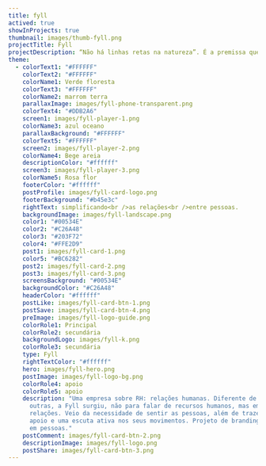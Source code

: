```yaml
---
title: fyll
actived: true
showInProjects: true
thumbnail: images/thumb-fyll.png
projectTitle: Fyll
projectDescription: “Não há linhas retas na natureza”. É a premissa que norteia toda a identidade visual da Fyll. Branding focado na natureza, pessoas e relações. A marca tem um posicionamento bem sólido, além de trazer as relações humanas como ponto focal.
theme:
  - colorText1: "#FFFFFF"
    colorText2: "#FFFFFF"
    colorName1: Verde floresta
    colorText3: "#FFFFFF"
    colorName2: marrom terra
    parallaxImage: images/fyll-phone-transparent.png
    colorText4: "#DDB2A6"
    screen1: images/fyll-player-1.png
    colorName3: azul oceano
    parallaxBackground: "#FFFFFF"
    colorText5: "#FFFFFF"
    screen2: images/fyll-player-2.png
    colorName4: Bege areia
    descriptionColor: "#ffffff"
    screen3: images/fyll-player-3.png
    colorName5: Rosa flor
    footerColor: "#ffffff"
    postProfile: images/fyll-card-logo.png
    footerBackground: "#b45e3c"
    rightText: simplificando<br />as relações<br />entre pessoas.
    backgroundImage: images/fyll-landscape.png
    color1: "#00534E"
    color2: "#C26A48"
    color3: "#203F72"
    color4: "#FFE2D9"
    post1: images/fyll-card-1.png
    color5: "#BC6282"
    post2: images/fyll-card-2.png
    post3: images/fyll-card-3.png
    screensBackground: "#00534E"
    backgroundColor: "#C26A48"
    headerColor: "#ffffff"
    postLike: images/fyll-card-btn-1.png
    postSave: images/fyll-card-btn-4.png
    preImage: images/fyll-logo-guide.png
    colorRole1: Principal
    colorRole2: secundária
    backgroundLogo: images/fyll-k.png
    colorRole3: secundária
    type: Fyll
    rightTextColor: "#ffffff"
    hero: images/fyll-hero.png
    postImage: images/fyll-logo-bg.png
    colorRole4: apoio
    colorRole5: apoio
    description: "Uma empresa sobre RH: relações humanas. Diferente de todas as
      outras, a Fyll surgiu, não para falar de recursos humanos, mas em
      relações. Veio da necessidade de sentir as pessoas, além de trazer um
      apoio e uma escuta ativa nos seus movimentos. Projeto de branding baseado
      em pessoas."
    postComment: images/fyll-card-btn-2.png
    descriptionImage: images/fyll-logo.png
    postShare: images/fyll-card-btn-3.png
---
```


